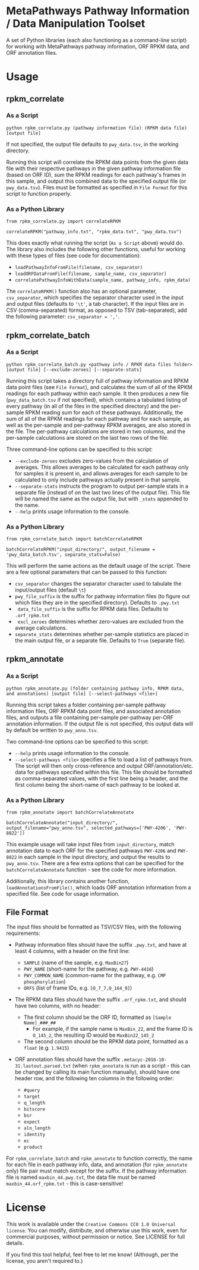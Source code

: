 # MetaPathways Pathway Information / Data Manipulation Toolset
A set of Python libraries (each also functioning as a command-line script) for working with MetaPathways pathway information, ORF RPKM data, and ORF annotation files.


# Usage

## rpkm_correlate

### As a Script
```
python rpkm_correlate.py (pathway information file) (RPKM data file) [output file]
```
If not specified, the output file defaults to ``` pwy_data.tsv ```, in the working directory. 

Running this script will correlate the RPKM data points from the given data file with their respective pathways in the given pathway information file (based on ORF ID), sum the RPKM readings for each pathway's frames in this sample, and output this combined data to the specified output file (or ```pwy_data.tsv```). Files must be formatted as specified in ```File Format``` for this script to function properly.

### As a Python Library
```
from rpkm_correlate.py import correlateRPKM

correlateRPKM("pathway_info.txt", "rpkm_data.txt", "pwy_data.tsv")
```
This does exactly what running the script (```As a Script``` above) would do. The library also includes the following other functions, useful for working with these types of files (see code for documentation):
- ```loadPathwayInfoFromFile(filename, csv_separator)```
- ```loadORFDataFromFile(filename, sample_name, csv_separator)```
- ```correlatePathwayInfoWithData(sample_name, pathway_info, rpkm_data)```

The ```correlateRPKM()``` function also has an optional parameter, ```csv_separator```, which specifies the separator character used in the input and output files (defaults to ```'\t'```, a tab character). If the input files are in CSV (comma-separated) format, as opposed to TSV (tab-separated), add the following parameter: 
```csv_separator = ','```. 


## rpkm_correlate_batch
### As a Script
``` 
python rpkm_correlate_batch.py <pathway info / RPKM data files folder> [output file] [--exclude-zeroes] [--separate-stats]
```
Running this script takes a directory full of pathway information and RPKM data point files (see ```File Format```), and calculates the sum of all of the RPKM readings for each pathway within each sample. It then produces a new file (```pwy_data_batch.tsv``` if not specified), which contains a tabulated listing of every pathway (in all of the files in the specified directory) and the per-sample RPKM reading sum for each of these pathways. Additionally, the sum of all of the RPKM readings for each pathway and for each sample, as well as the per-sample and per-pathway RPKM averages, are also stored in the file. The per-pathway calculations are stored in two columns, and the per-sample calculations are stored on the last two rows of the file. 

Three command-line options can be specified to this script:
- ```--exclude-zeroes``` excludes zero-values from the calculation of averages. This allows averages to be calculated for each pathway only for samples it is present in, and allows averages for each sample to be calculated to only include pathways actually present in that sample.
- ```--separate-stats``` instructs the program to output per-sample stats in a separate file (instead of on the last two lines of the output file). This file will be named the same as the output file, but with ```_stats``` appended to the name.
- ```--help``` prints usage information to the console.


### As a Python Library
```
from rpkm_correlate_batch import batchCorrelateRPKM

batchCorrelateRPKM("input_directory/", output_filename = 'pwy_data_batch.tsv', separate_stats=False)
```
This will perform the same actions as the default usage of the script. There are a few optional parameters that can be passed to this function:
- ```csv_separator``` changes the separator character used to tabulate the input/output files (default `\t`)
- ```pwy_file_suffix``` is the suffix for pathway information files (to figure out which files they are in the specified directory). Defaults to `.pwy.txt`
- ``` data_file_suffix``` is the suffix for RPKM data files. Defaults to ```.orf_rpkm.txt```
- ``` excl_zeroes``` determines whether zero-values are excluded from the average calculations.
- ```separate_stats``` determines whether per-sample statistics are placed in the main output file, or a separate file. Defaults to `True` (separate file).

## rpkm_annotate
### As a Script
```
python rpkm_annotate.py (folder containing pathway info, RPKM data, and annotations) [output file] [--select-pathways <file>]
```
Running this script takes a folder containing per-sample pathway information files, ORF RPKM data point files, and associated annotation files, and outputs a file containing per-sample per-pathway per-ORF annotation information. If the output file is not specified, this output data will by default be written to `pwy_anno.tsv`.

Two command-line options can be specified to this script:
- `--help` prints usage information to the console.
- `--select-pathways <file>` specifies a file to load a list of pathways from. The script will then only cross-reference and output ORF/annotation/etc. data for pathways specified within this file. This file should be formatted as comma-separated values, with the first line being a header, and the first column being the short-name of each pathway to be looked at.

### As a Python Library
```
from rpkm_annotate import batchCorrelateAnnotate

batchCorrelateAnnotate("input_directory/", output_filename="pwy_anno.tsv", selected_pathways=['PWY-4206', 'PWY-8822'])
```
This example usage will take input files from `input_directory`, match annotation data to each ORF for the specified pathways `PWY-4206` and `PWY-8822` in each sample in the input directory, and output the results to `pwy_anno.tsv`. There are a few extra options that can be specified for the `batchCorrelateAnnotate` function - see the code for more information. 

Additionally, this library contains another function, `loadAnnotationsFromFile()`, which loads ORF annotation information from a specified file. See code for usage information.

## File Format 
The input files should be formatted as TSV/CSV files, with the following requirements:
- Pathway information files should have the suffix `.pwy.txt`, and have at least 4 columns, with a header on the first line: 
	- ```SAMPLE``` (name of the sample, e.g. ```MaxBin27```)
	- ```PWY_NAME``` (short-name for the pathway, e.g. ```PWY-4416```)
	- ```PWY_COMMON_NAME``` (common-name for the pathway, e.g. ```CMP phosphorylation```)
	- ```ORFS``` (list of frame IDs, e.g. ```[O_7_7,O_164_9]```)


- The RPKM data files should have the suffix `.orf_rpkm.txt`, and should have two columns, with no header:
	- The first column should be the ORF ID, formatted as ```[Sample Name]_###_##```
		- For example, if the sample name is ```MaxBin_22```, and the frame ID is ```O_145_2```, the resulting ID would be ```MaxBin22_145_2```
	- The second column should be the RPKM data point, formatted as a ```float``` (e.g. ```1.9415```)
	
- ORF annotation files should have the suffix `.metacyc-2016-10-31.lastout.parsed.txt` (when `rpkm_annotate` is run as a script - this can be changed by calling its main function manually), should have one header row, and the following ten columns in the following order:
	- `#query`
	- `target`
	- `q_length`
	- `bitscore`
	- `bsr`
	- `expect`
	- `aln_length`
	- `identity`
	- `ec`
	- `product`

For `rpkm_correlate_batch` and `rpkm_annotate` to function correctly, the name for each file in each pathway info, data, and annotation (for `rpkm_annotate` only) file pair must match except for the suffix. If the pathway information file is named `maxbin_44.pwy.txt`, the data file must be named `maxbin_44.orf_rpkm.txt` - this is case-sensitive!


# License
This work is available under the ```Creative Commons CC0 1.0 Universal license```. You can modify, distribute, and otherwise use this work, even for commercial purposes, without permission or notice. See LICENSE for full details. 

If you find this tool helpful, feel free to let me know! (Although, per the license, you aren't required to.) 




